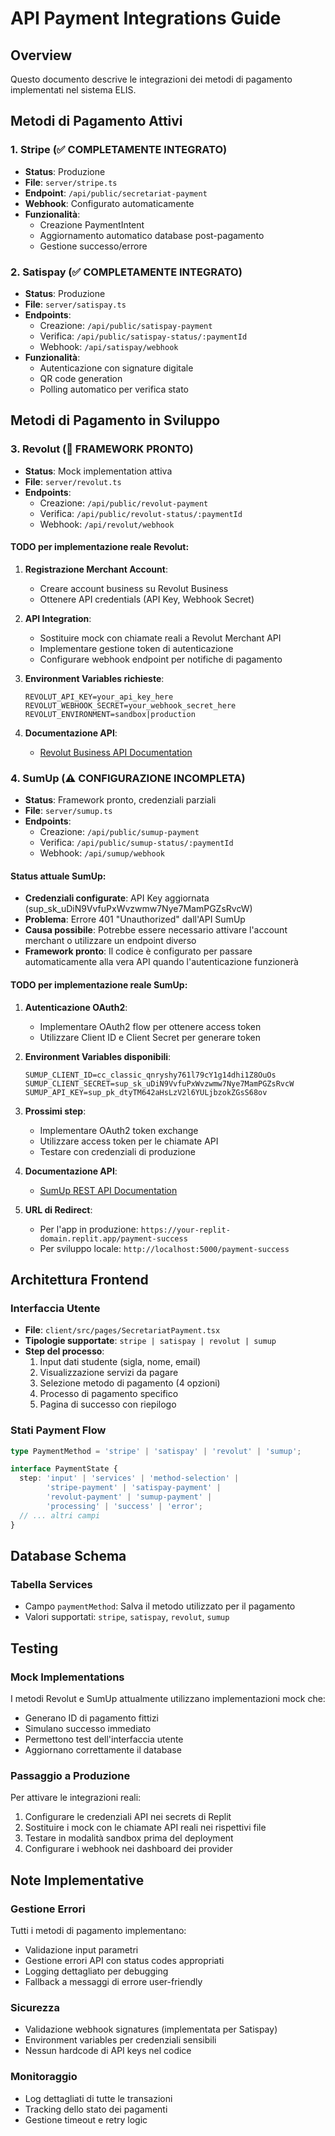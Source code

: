 # API Payment Integrations Guide

## Overview
Questo documento descrive le integrazioni dei metodi di pagamento implementati nel sistema ELIS.

## Metodi di Pagamento Attivi

### 1. Stripe (✅ COMPLETAMENTE INTEGRATO)
- **Status**: Produzione
- **File**: `server/stripe.ts`
- **Endpoint**: `/api/public/secretariat-payment`
- **Webhook**: Configurato automaticamente
- **Funzionalità**:
  - Creazione PaymentIntent
  - Aggiornamento automatico database post-pagamento
  - Gestione successo/errore

### 2. Satispay (✅ COMPLETAMENTE INTEGRATO)
- **Status**: Produzione
- **File**: `server/satispay.ts`
- **Endpoints**:
  - Creazione: `/api/public/satispay-payment`
  - Verifica: `/api/public/satispay-status/:paymentId`
  - Webhook: `/api/satispay/webhook`
- **Funzionalità**:
  - Autenticazione con signature digitale
  - QR code generation
  - Polling automatico per verifica stato

## Metodi di Pagamento in Sviluppo

### 3. Revolut (🚧 FRAMEWORK PRONTO)
- **Status**: Mock implementation attiva
- **File**: `server/revolut.ts`
- **Endpoints**:
  - Creazione: `/api/public/revolut-payment`
  - Verifica: `/api/public/revolut-status/:paymentId`
  - Webhook: `/api/revolut/webhook`

#### TODO per implementazione reale Revolut:
1. **Registrazione Merchant Account**:
   - Creare account business su Revolut Business
   - Ottenere API credentials (API Key, Webhook Secret)
   
2. **API Integration**:
   - Sostituire mock con chiamate reali a Revolut Merchant API
   - Implementare gestione token di autenticazione
   - Configurare webhook endpoint per notifiche di pagamento

3. **Environment Variables richieste**:
   ```
   REVOLUT_API_KEY=your_api_key_here
   REVOLUT_WEBHOOK_SECRET=your_webhook_secret_here
   REVOLUT_ENVIRONMENT=sandbox|production
   ```

4. **Documentazione API**:
   - [Revolut Business API Documentation](https://developer.revolut.com/docs/business-api/)

### 4. SumUp (⚠️ CONFIGURAZIONE INCOMPLETA)
- **Status**: Framework pronto, credenziali parziali
- **File**: `server/sumup.ts`
- **Endpoints**:
  - Creazione: `/api/public/sumup-payment`
  - Verifica: `/api/public/sumup-status/:paymentId`
  - Webhook: `/api/sumup/webhook`

#### Status attuale SumUp:
- **Credenziali configurate**: API Key aggiornata (sup_sk_uDiN9VvfuPxWvzwmw7Nye7MamPGZsRvcW)
- **Problema**: Errore 401 "Unauthorized" dall'API SumUp 
- **Causa possibile**: Potrebbe essere necessario attivare l'account merchant o utilizzare un endpoint diverso
- **Framework pronto**: Il codice è configurato per passare automaticamente alla vera API quando l'autenticazione funzionerà

#### TODO per implementazione reale SumUp:
1. **Autenticazione OAuth2**:
   - Implementare OAuth2 flow per ottenere access token
   - Utilizzare Client ID e Client Secret per generare token
   
2. **Environment Variables disponibili**:
   ```
   SUMUP_CLIENT_ID=cc_classic_qnryshy761l79cY1g14dhi1Z8OuOs
   SUMUP_CLIENT_SECRET=sup_sk_uDiN9VvfuPxWvzwmw7Nye7MamPGZsRvcW
   SUMUP_API_KEY=sup_pk_dtyTM642aHsLzV2l6YULjbzokZGsS68ov
   ```

3. **Prossimi step**:
   - Implementare OAuth2 token exchange
   - Utilizzare access token per le chiamate API
   - Testare con credenziali di produzione

4. **Documentazione API**:
   - [SumUp REST API Documentation](https://developer.sumup.com/docs/)

5. **URL di Redirect**:
   - Per l'app in produzione: `https://your-replit-domain.replit.app/payment-success`
   - Per sviluppo locale: `http://localhost:5000/payment-success`

## Architettura Frontend

### Interfaccia Utente
- **File**: `client/src/pages/SecretariatPayment.tsx`
- **Tipologie supportate**: `stripe | satispay | revolut | sumup`
- **Step del processo**:
  1. Input dati studente (sigla, nome, email)
  2. Visualizzazione servizi da pagare
  3. Selezione metodo di pagamento (4 opzioni)
  4. Processo di pagamento specifico
  5. Pagina di successo con riepilogo

### Stati Payment Flow
```typescript
type PaymentMethod = 'stripe' | 'satispay' | 'revolut' | 'sumup';

interface PaymentState {
  step: 'input' | 'services' | 'method-selection' | 
        'stripe-payment' | 'satispay-payment' | 
        'revolut-payment' | 'sumup-payment' | 
        'processing' | 'success' | 'error';
  // ... altri campi
}
```

## Database Schema

### Tabella Services
- Campo `paymentMethod`: Salva il metodo utilizzato per il pagamento
- Valori supportati: `stripe`, `satispay`, `revolut`, `sumup`

## Testing

### Mock Implementations
I metodi Revolut e SumUp attualmente utilizzano implementazioni mock che:
- Generano ID di pagamento fittizi
- Simulano successo immediato
- Permettono test dell'interfaccia utente
- Aggiornano correttamente il database

### Passaggio a Produzione
Per attivare le integrazioni reali:
1. Configurare le credenziali API nei secrets di Replit
2. Sostituire i mock con le chiamate API reali nei rispettivi file
3. Testare in modalità sandbox prima del deployment
4. Configurare i webhook nei dashboard dei provider

## Note Implementative

### Gestione Errori
Tutti i metodi di pagamento implementano:
- Validazione input parametri
- Gestione errori API con status codes appropriati
- Logging dettagliato per debugging
- Fallback a messaggi di errore user-friendly

### Sicurezza
- Validazione webhook signatures (implementata per Satispay)
- Environment variables per credenziali sensibili
- Nessun hardcode di API keys nel codice

### Monitoraggio
- Log dettagliati di tutte le transazioni
- Tracking dello stato dei pagamenti
- Gestione timeout e retry logic